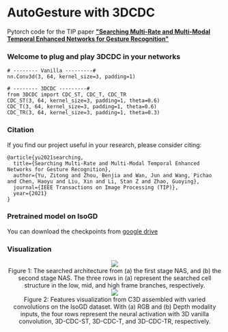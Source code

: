 # AutoGesture with 3DCDC
Pytorch code for the TIP paper [**"Searching Multi-Rate and Multi-Modal Temporal Enhanced Networks for Gesture Recognition"**  ](https://arxiv.org/pdf/2008.09412.pdf)

### Welcome to plug and play 3DCDC in your networks
```
# -------- Vanilla ---------#
nn.Conv3d(3, 64, kernel_size=3, padding=1)

# -------- 3DCDC ---------#
from 3DCDC import CDC_ST, CDC_T, CDC_TR
CDC_ST(3, 64, kernel_size=3, padding=1, theta=0.6)
CDC_T(3, 64, kernel_size=3, padding=1, theta=0.6)
CDC_TR(3, 64, kernel_size=3, padding=1, theta=0.3)
```


### Citation

If you find our project useful in your research, please consider citing:

```
@article{yu2021searching,
  title={Searching Multi-Rate and Multi-Modal Temporal Enhanced Networks for Gesture Recognition},
  author={Yu, Zitong and Zhou, Benjia and Wan, Jun and Wang, Pichao and Chen, Haoyu and Liu, Xin and Li, Stan Z and Zhao, Guoying},
  journal={IEEE Transactions on Image Processing (TIP)},
  year={2021}
}
```



### Pretrained model on IsoGD
You can download the checkpoints from [google drive](https://drive.google.com/drive/folders/1lFcIXJO7LBZMytlpWgM_r4YeSwO5VLix?usp=sharing)


### Visualization


<div align=center>
<img src="https://github.com/ZitongYu/3DCDC-NAS/blob/master/supplementary%20materials/Searched.png"><br>
Figure 1: The searched architecture from (a) the first stage NAS, and (b) the second stage NAS. The three rows in (a) represent the searched cell structure in the low, mid, and high frame branches, respectively.
</div>


<div align=center>
<img src="https://github.com/ZitongYu/3DCDC-NAS/blob/master/supplementary%20materials/Visualization.jpg"><br>
Figure 2: Features visualization from C3D assembled with varied convolutions on the IsoGD dataset. With (a) RGB and (b) Depth modality inputs, the four rows represent the neural activation with 3D vanilla convolution, 3D-CDC-ST, 3D-CDC-T, and 3D-CDC-TR, respectively.
</div>





